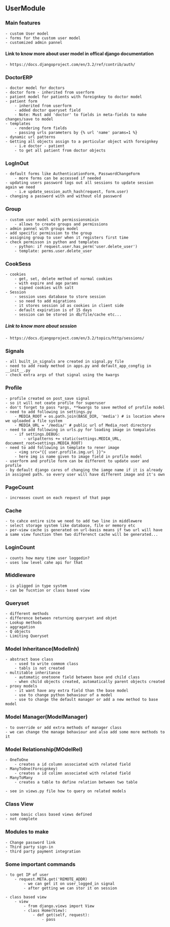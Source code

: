 ## UserModule
### Main features
    - custom User model
    - forms for the custom user model
    - customized admin pannel

#### Link to know more about user model in offical django documentation
    - https://docs.djangoproject.com/en/3.2/ref/contrib/auth/

### DoctorERP
    - doctor model for doctors
    - doctor form - inherited from userform
    - patient model for patients with foreignkey to doctor model
    - patient form
        - inherited from userform
        - added doctor queryset field
        - Note: Must add 'doctor' to fields in meta-fields to make changes/save to model
    - templates
        - rendering form fields
        - passing urls parameters by {% url 'name' params=1 %}
    - dynamic url patterns
    - Getting all objects assign to a perticular object with foreignkey
        - i.e doctor - patient
        - to get all patient from doctor objects

### LogInOut
    - default forms like AuthenticationForm, PasswordChangeForm
        - more forms can be accessed if needed
    - updating users password logs out all sessions to update session again we need
        - i.e update_session_auth_hash(request, form.user)
    - changing a password with and without old password

### Group
    - custom user model with permissionsmixin
        - allows to create groups and permissions
    - admin pannel with groups model
    - add specific permission to the group
    - assigning group to user when it registers first time
    - check permisson in python and templates
        - python: if request.user.has_perm('user.delete_user')
        - template: perms.user.delete_user

### CookSess
    - cookies
        - get, set, delete method of normal cookies
        - with expire and age params
        - signed cookies with salt
    - Session
        - session uses database to store session
        - so need to add migrations
        - it stores session id as cookies in client side
        - default expiration is of 15 days
        - session can be stored in db/file/cache etc...
   
##### Link to know more about session
    - https://docs.djangoproject.com/en/3.2/topics/http/sessions/


### Signals
    - all built_in_signals are created in signal.py file
    - need to add ready method in apps.py and default_app_congfig in __init__.py
    - check extra args of that signal using the kwargs


### Profile
    - profile created on post_save signal
    - so it will not ceate profile for superuser
    - don't forget to pass *args, **kwargs to save method of profile model
    - need to add following in settings.py
        - MEDIA_ROOT = os.path.join(BASE_DIR, 'media') # is location where we uploaded a file system
        - MEDIA_URL = '/media/' # public url of Media_root directory
    - need to add following in urls.py for loading image in tempalates
        - if settings.DEBUG: 
            - urlpatterns += static(settings.MEDIA_URL, document_root=settings.MEDIA_ROOT)
    - need to add following in template to rener image
        - <img src="{{ user.profile.img.url }}">
        - here img is name given to image field in profile model
    - userform and profile form can be different to update user and profile
    - by default django cares of changing the iamge name if it is already in assigned path. so every user will have different image and it's own

### PageCount
    - increases count on each request of that page

### Cache
    - to cahce entire site we need to add two line in middlewere
    - select storage system like database, file or memory etc
    - per-view cache is generated on url-basis means if two url will have a same view function then two differenct cache will be generated...

### LoginCount
    - counts how many time user loggedin?
    - uses low level cahe api for that

### Middleware
    - is pligged in type system
    - can be fucntion or class based view


### Queryset
    - different methods
    - difference between returning queryset and objet
    - Lookup methods
    - aggragation
    - Q objects
    - Limiting Queryset

### Model Inheritance(ModelInh)
    - abstract base class
        - used to write commom class
        - tabls is not created
    - multitable inheritance
        - automatic onetoone field between base and child class
        - when child objects created, automatically parent objects created
    - proxy models
        - it want have any extra field than the base model
        - use to change python behaviour of a model
        - use to change the default manager or add a new method to base model

### Model Manager(ModelManager)
    - to override or add extra methods of manager class
    - we can change the manage behaviour and also add some more methods to it


### Model Relationship(MOdelRel)
    - OneToOne
        - creates a id column associated with related field
    - ManyToOne(Foreignkey)
        - creates a id colimn associated with related field
    - ManyToMany
        - creates a table to define relation between two table

    - see in views.py file how to query on related models

### Class View
    - some basic class based views defined
    - not complete

### Modules to make
    - Change password link
    - Third party sign-in
    - third party payment integration

### Some important commands
    - to get IP of user
        - request.META.get('REMOTE_ADDR)
            - we can get it on user_logged_in signal
            - after getting we can stor it on session

    - class based view
        - view
            - from django.views import View
            - class Home(View):
                - def get(self, request):
                    - pass

            

    
            
    


    

